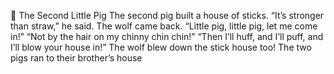 🐷 The Second Little Pig
The second pig built a house of sticks.
“It’s stronger than straw,” he said.
The wolf came back.
“Little pig, little pig, let me come in!”
“Not by the hair on my chinny chin chin!”
“Then I’ll huff, and I’ll puff, and I’ll blow your house in!”
The wolf blew down the stick house too! The two pigs ran to their brother’s house